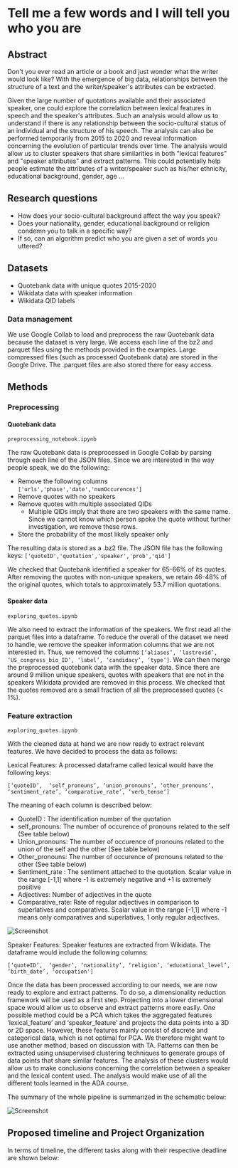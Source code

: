 # Tell me a few words and I will tell you who you are

## Abstract

Don't you ever read an article or a book and just wonder what the writer would look like? With the emergence of big data, relationships between the structure of a text and the writer/speaker's attributes can be extracted.

Given the large number of quotations available and their associated speaker, one could explore the correlation between lexical features in speech and the speaker's attributes. Such an analysis would allow us to understand if there is any relationship between the socio-cultural status of an individual and the structure of his speech. The analysis can also be performed temporarily from 2015 to 2020 and reveal information concerning the evolution of particular trends over time. The analysis would allow us to cluster speakers that share similarities in both "lexical features" and "speaker attributes" and extract patterns. This could potentially help people estimate the attributes of a writer/speaker such as his/her ethnicity, educational background, gender, age ...

## Research questions
* How does your socio-cultural background affect the way you speak? 
* Does your nationality, gender, educational background or religion condemn you to talk in a specific way? 
* If so, can an algorithm predict who you are given a set of words you uttered?

## Datasets
* Quotebank data with unique quotes 2015-2020
* Wikidata data with speaker information
* Wikidata QID labels

### Data management
We use Google Collab to load and preprocess the raw Quotebank data because the dataset is very large. 
We access each line of the bz2 and parquet files using the methods provided in the examples.
Large compressed files (such as processed Quotebank data) are stored in the Google Drive. The .parquet files are also stored there for easy access.


## Methods
### Preprocessing
#### Quotebank data 
`preprocessing_notebook.ipynb`

The raw Quotebank data is preprocessed in Google Collab by parsing through each line of the JSON files.
Since we are interested in the way people speak, we do the following:
 * Remove the following columns `['urls','phase','date','numOccurences']`
 * Remove quotes with no speakers
 * Remove quotes with multiple associated QIDs
    * Multiple QIDs imply that there are two speakers with the same name. Since we cannot know which person spoke the quote without further investigation, we remove these rows.
 * Store the probability of the most likely speaker only

The resulting data is stored as a .bz2 file. The JSON file has the following keys:
`['quoteID','quotation','speaker','prob','qid']`

We checked that Quotebank identified a speaker for 65-66% of its quotes. After removing the quotes with non-unique speakers, we retain 46-48% of the original quotes, which totals to approximately 53.7 million quotations. 

#### Speaker data
`exploring_quotes.ipynb`

We also need to extract the information of the speakers. We first read all the parquet files into a dataframe. To reduce the overall of the dataset we need to handle, we remove the speaker information columns that we are not interested in. Thus, we removed the columns `[‘aliases’, ‘lastrevid’, ‘US_congress_bio_ID’, ‘label’, ‘candidacy’, ‘type’]`. We can then merge the preprocessed quotebank data with the speaker data. Since there are around 9 million unique speakers, quotes with speakers that are not in the speakers Wikidata provided are removed in this process. We checked that the quotes removed are a small fraction of all the preprocessed quotes (< 1%).

### Feature extraction
`exploring_quotes.ipynb`

With the cleaned data at hand we are now ready to extract relevant features. We have decided to process the data as follows:

Lexical Features: A processed dataframe called lexical would have the following keys:

`[‘quoteID’,  ‘self_pronouns’, ‘union_pronouns’, ‘other_pronouns’, ‘sentiment_rate’, ‘comparative_rate’, ‘verb_tense’]`

The meaning of each column is described below:
* QuoteID : The identification number of the quotation
* self_pronouns: The number of occurence of pronouns related to the self (See table below)
* Union_pronouns: The number of occurence of pronouns related to the union of the self and the other (See table below)
* Other_pronouns: The number of occurence of pronouns related to the other (See table below)
* Sentiment_rate : The sentiment attached to the quotation. Scalar value in the range [-1,1] where -1 is extremely negative and +1 is extremely positive
* Adjectives: Number of adjectives in the quote
* Comparative_rate: Rate of regular adjectives in comparison to superlatives and comparatives. Scalar value in the range [-1,1] where -1 means only comparatives and superlatives, 1 only regular adjectives.

![Screenshot](images/table.png)

Speaker Features: Speaker features are extracted from Wikidata. The dataframe would include the following columns:

`[‘quoteID’,  ‘gender’, ‘nationality’, ‘religion’, ‘educational_level’, ‘birth_date’, 'occupation']`

Once the data has been processed according to our needs, we are now ready to explore and extract patterns. To do so, a dimensionality reduction framework will be used as a first step. Projecting into a lower dimensional space would allow us to observe and extract patterns more easily. One possible method could be a PCA which takes the aggregated features ‘lexical_feature’ and ‘speaker_feature’ and projects the data points into a 3D or 2D space. However, these features mainly consist of discrete and categorical data, which is not optimal for PCA. We therefore might want to use another method, based on discussion with TA. Patterns can then be extracted using unsupervised clustering techniques to generate groups of data points that share similar features. The analysis of these clusters would allow us to make conclusions concerning the correlation between a speaker and the lexical content used. The analysis would make use of all the different tools learned in the ADA course.

The summary of the whole pipeline is summarized in the schematic below:

![Screenshot](images/Pipeline_ADA.drawio.png)

## Proposed timeline and Project Organization

In terms of timeline, the different tasks along with their respective deadline are shown below:

